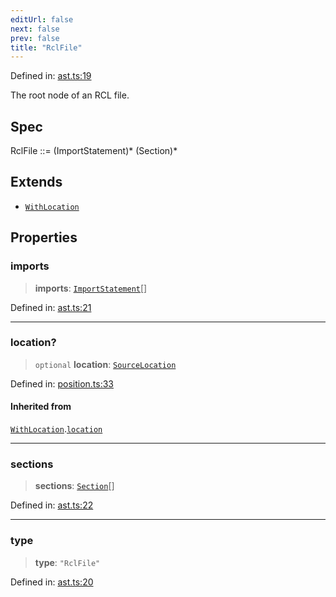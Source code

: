 ```yaml
---
editUrl: false
next: false
prev: false
title: "RclFile"
---
```


Defined in: [ast.ts:19](https://github.com/rcs-agents/rcs-lang/blob/44f56387ee45f73805b6a88a5582e17ead444456/packages/ast/src/ast.ts#L19)

The root node of an RCL file.

## Spec

RclFile ::= (ImportStatement)* (Section)*

## Extends

- [`WithLocation`](/api/ast/interfaces/withlocation/)

## Properties

### imports

> **imports**: [`ImportStatement`](/api/ast/interfaces/importstatement/)[]

Defined in: [ast.ts:21](https://github.com/rcs-agents/rcs-lang/blob/44f56387ee45f73805b6a88a5582e17ead444456/packages/ast/src/ast.ts#L21)

***

### location?

> `optional` **location**: [`SourceLocation`](/api/ast/interfaces/sourcelocation/)

Defined in: [position.ts:33](https://github.com/rcs-agents/rcs-lang/blob/44f56387ee45f73805b6a88a5582e17ead444456/packages/ast/src/position.ts#L33)

#### Inherited from

[`WithLocation`](/api/ast/interfaces/withlocation/).[`location`](/api/ast/interfaces/withlocation/#location)

***

### sections

> **sections**: [`Section`](/api/ast/interfaces/section/)[]

Defined in: [ast.ts:22](https://github.com/rcs-agents/rcs-lang/blob/44f56387ee45f73805b6a88a5582e17ead444456/packages/ast/src/ast.ts#L22)

***

### type

> **type**: `"RclFile"`

Defined in: [ast.ts:20](https://github.com/rcs-agents/rcs-lang/blob/44f56387ee45f73805b6a88a5582e17ead444456/packages/ast/src/ast.ts#L20)
